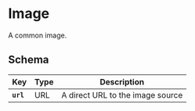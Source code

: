 # Image

A common image.

## Schema

| Key | Type | Description |
| --- | --- | --- |
| **`url`** | URL | A direct URL to the image source |
